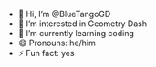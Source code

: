 - 👋 Hi, I’m @BlueTangoGD
- 👀 I’m interested in Geometry Dash
- 🌱 I’m currently learning coding
- 😄 Pronouns: he/him
- ⚡ Fun fact: yes

<!---
BlueTangoGD/BlueTangoGD is a ✨ special ✨ repository because its `README.md` (this file) appears on your GitHub profile.
You can click the Preview link to take a look at your changes.
--->
